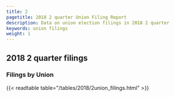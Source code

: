```yaml
---
title: 2
pagetitle: 2018 2 quarter Union Filing Report
description: Data on union election filings in 2018 2 quarter 
keywords: union filings
weight: 1
---
```


## 2018 2 quarter filings

### Filings by Union
{{< readtable table="/tables/2018/2union_filings.html" >}}

